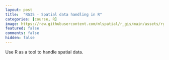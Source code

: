 ```yaml
---
layout: post
title:  "RGIS - Spatial data handling in R"
categories: [course, R]
image: https://raw.githubusercontent.com/mlspatial/r_gis/main/assets/rgis.png
featured: false
comments: false
hidden: false
---
```


Use R as a tool to handle spatial data.
